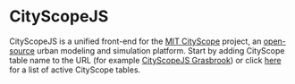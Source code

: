 # CityScopeJS

CityScopeJS is a unified front-end for the [MIT CityScope](https://cityscope.media.mit.edu/) project, an [open-source](https://github.com/CityScope/CS_cityscopeJS) urban modeling and simulation platform. Start by adding CityScope table name to the URL (for example [CityScopeJS Grasbrook](https://cityscope.media.mit.edu/CS_cityscopeJS/?grasbrook)) or click [here](https://cityio.media.mit.edu) for a list of active CityScope tables.
